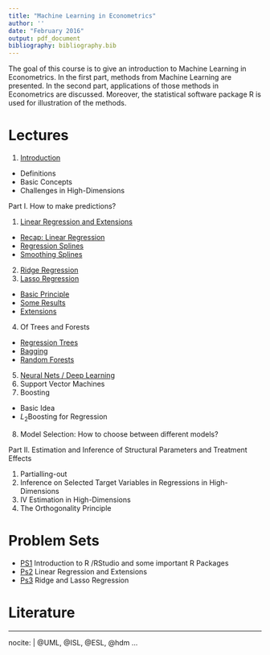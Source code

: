 ```yaml
---
title: "Machine Learning in Econometrics"
author: ''
date: "February 2016"
output: pdf_document
bibliography: bibliography.bib
---
```


The goal of this course is to give an introduction to Machine Learning in Econometrics. In the first part, methods from Machine Learning are presented. In the second part, applications of those methods in Econometrics are discussed. Moreover, the statistical software package R is used for illustration of the methods.

# Lectures
1. [Introduction](Lecture_1.html)
  + Definitions
  + Basic Concepts
  + Challenges in High-Dimensions  
    
  Part I. How to make predictions?  
    
1. [Linear Regression and Extensions](Lecture_2.html)
  + [Recap: Linear Regression](Lecture_2.html)
  + [Regression Splines](Lecture_3.html)
  + [Smoothing Splines](Lecture_3.html)
2. [Ridge Regression](Lecture_4.html)
3. [Lasso Regression](Lecture_4.html)
  + [Basic Principle](Lecture_4.html)
  + [Some Results](Lecture_5.html)
  + [Extensions](Lecture_5.html)
4. Of Trees and Forests
  + [Regression Trees](Lecture_6.html)
  + [Bagging](Lecture_6.html)
  + [Random Forests](Lecture_6.html)
5. [Neural Nets / Deep Learning](Lecture_7.html)
6. Support Vector Machines  
7. Boosting
  + Basic Idea
  + $L_2$Boosting for Regression
8. Model Selection: How to choose between different models?

Part II. Estimation and Inference of Structural Parameters and Treatment Effects

1. Partialling-out
2. Inference on Selected Target Variables in Regressions in High-Dimensions
3. IV Estimation in High-Dimensions
4. The Orthogonality Principle


  
  

# Problem Sets

* [PS1](PS1.pdf) Introduction to R /RStudio and some important R Packages
* [Ps2](PS2.pdf) Linear Regression and Extensions
* [Ps3](PS3.pdf) Ridge and Lasso Regression

# Literature

---
nocite: | 
  @UML, @ISL, @ESL, @hdm
...



